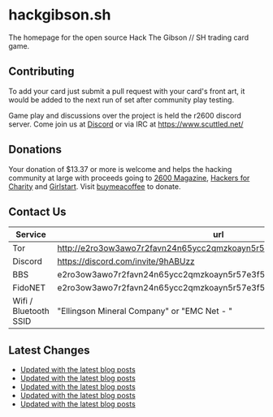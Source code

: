 # hackgibson.sh
The homepage for the open source Hack The Gibson // SH trading card game.


## Contributing

To add your card just submit a pull request with your card's front art, it would be added to the next run of set after community play testing.

Game play and discussions over the project is held the r2600 discord server. Come join us at [Discord](https://discord.com/invite/9hABUzz) or via IRC at https://www.scuttled.net/


## Donations

Your donation of $13.37 or more is welcome and helps the hacking community at large with proceeds going to [2600 Magazine](https://2600.com/), [Hackers for Charity](https://hackersforcharity.org) and [Girlstart](https://girlstart.org).  Visit [buymeacoffee](https://www.buymeacoffee.com/hackgibson.sh) to donate.


## Contact Us

Service | url
-|-
Tor | http://e2ro3ow3awo7r2favn24n65ycc2qmzkoayn5r57e3f56nvjwdcgg32ad.onion
Discord | https://discord.com/invite/9hABUzz
BBS | e2ro3ow3awo7r2favn24n65ycc2qmzkoayn5r57e3f56nvjwdcgg32ad.onion:23
FidoNET | e2ro3ow3awo7r2favn24n65ycc2qmzkoayn5r57e3f56nvjwdcgg32ad.onion:24554
Wifi / Bluetooth SSID | "Ellingson Mineral Company" or "EMC Net - <fidonet address>"

## Latest Changes
<!-- BLOG-POST-LIST:START -->
- [Updated with the latest blog posts](https://github.com/DFW2600/hackgibson.sh/commit/e178c9f10109c3092ea41ca73c285e754b625616)
- [Updated with the latest blog posts](https://github.com/DFW2600/hackgibson.sh/commit/7dd69622071d598e9838f5f914e01a8c1e591267)
- [Updated with the latest blog posts](https://github.com/DFW2600/hackgibson.sh/commit/b7becc6a6bae3f348e52f790b633bbd7d79cac3a)
- [Updated with the latest blog posts](https://github.com/DFW2600/hackgibson.sh/commit/c11e1da36d0efe3ac7511661a4014f7d8dafd7a3)
- [Updated with the latest blog posts](https://github.com/DFW2600/hackgibson.sh/commit/b3aaa01f8436fb2c507c814aa62623fab4c907f4)
<!-- BLOG-POST-LIST:END -->
